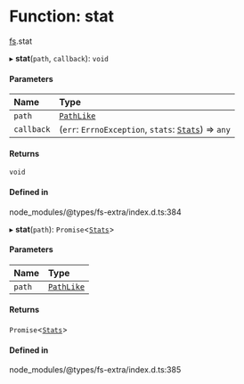 # Function: stat

[fs](../modules/fs.md).stat

▸ **stat**(`path`, `callback`): `void`

#### Parameters

| Name | Type |
| :------ | :------ |
| `path` | [`PathLike`](../types/fs.PathLike.md) |
| `callback` | (`err`: `ErrnoException`, `stats`: [`Stats`](../classes/fs.Stats.md)) => `any` |

#### Returns

`void`

#### Defined in

node_modules/@types/fs-extra/index.d.ts:384

▸ **stat**(`path`): `Promise`<[`Stats`](../classes/fs.Stats.md)\>

#### Parameters

| Name | Type |
| :------ | :------ |
| `path` | [`PathLike`](../types/fs.PathLike.md) |

#### Returns

`Promise`<[`Stats`](../classes/fs.Stats.md)\>

#### Defined in

node_modules/@types/fs-extra/index.d.ts:385
